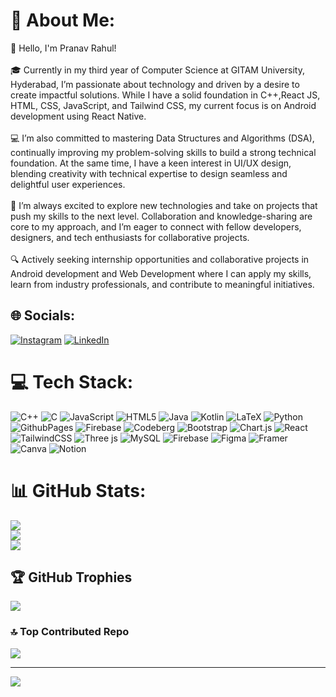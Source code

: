 # 💫 About Me:
👋 Hello, I'm Pranav Rahul!<br><br>🎓 Currently in my third year of Computer Science at GITAM University, Hyderabad, I’m passionate about technology and driven by a desire to create impactful solutions. While I have a solid foundation in C++,React JS, HTML, CSS, JavaScript, and Tailwind CSS, my current focus is on Android development using React Native.<br><br>💻 I’m also committed to mastering Data Structures and Algorithms (DSA), continually improving my problem-solving skills to build a strong technical foundation. At the same time, I have a keen interest in UI/UX design, blending creativity with technical expertise to design seamless and delightful user experiences.<br><br>🚀 I’m always excited to explore new technologies and take on projects that push my skills to the next level. Collaboration and knowledge-sharing are core to my approach, and I’m eager to connect with fellow developers, designers, and tech enthusiasts for collaborative projects.<br><br>🔍 Actively seeking internship opportunities and collaborative projects in Android development and Web Development where I can apply my skills, learn from industry professionals, and contribute to meaningful initiatives.


## 🌐 Socials:
[![Instagram](https://img.shields.io/badge/Instagram-%23E4405F.svg?logo=Instagram&logoColor=white)](https://instagram.com/dp_rahul_2021) [![LinkedIn](https://img.shields.io/badge/LinkedIn-%230077B5.svg?logo=linkedin&logoColor=white)](https://www.linkedin.com/in/pranavrahuldigudadi/)

# 💻 Tech Stack:
![C++](https://img.shields.io/badge/c++-%2300599C.svg?style=for-the-badge&logo=c%2B%2B&logoColor=white) ![C](https://img.shields.io/badge/c-%2300599C.svg?style=for-the-badge&logo=c&logoColor=white) ![JavaScript](https://img.shields.io/badge/javascript-%23323330.svg?style=for-the-badge&logo=javascript&logoColor=%23F7DF1E) ![HTML5](https://img.shields.io/badge/html5-%23E34F26.svg?style=for-the-badge&logo=html5&logoColor=white) ![Java](https://img.shields.io/badge/java-%23ED8B00.svg?style=for-the-badge&logo=openjdk&logoColor=white) ![Kotlin](https://img.shields.io/badge/kotlin-%237F52FF.svg?style=for-the-badge&logo=kotlin&logoColor=white) ![LaTeX](https://img.shields.io/badge/latex-%23008080.svg?style=for-the-badge&logo=latex&logoColor=white) ![Python](https://img.shields.io/badge/python-3670A0?style=for-the-badge&logo=python&logoColor=ffdd54) ![GithubPages](https://img.shields.io/badge/github%20pages-121013?style=for-the-badge&logo=github&logoColor=white) ![Firebase](https://img.shields.io/badge/firebase-%23039BE5.svg?style=for-the-badge&logo=firebase) ![Codeberg](https://img.shields.io/badge/Codeberg-2185D0?style=for-the-badge&logo=Codeberg&logoColor=white) ![Bootstrap](https://img.shields.io/badge/bootstrap-%238511FA.svg?style=for-the-badge&logo=bootstrap&logoColor=white) ![Chart.js](https://img.shields.io/badge/chart.js-F5788D.svg?style=for-the-badge&logo=chart.js&logoColor=white) ![React](https://img.shields.io/badge/react-%2320232a.svg?style=for-the-badge&logo=react&logoColor=%2361DAFB) ![TailwindCSS](https://img.shields.io/badge/tailwindcss-%2338B2AC.svg?style=for-the-badge&logo=tailwind-css&logoColor=white) ![Three js](https://img.shields.io/badge/threejs-black?style=for-the-badge&logo=three.js&logoColor=white) ![MySQL](https://img.shields.io/badge/mysql-4479A1.svg?style=for-the-badge&logo=mysql&logoColor=white) ![Firebase](https://img.shields.io/badge/firebase-a08021?style=for-the-badge&logo=firebase&logoColor=ffcd34) ![Figma](https://img.shields.io/badge/figma-%23F24E1E.svg?style=for-the-badge&logo=figma&logoColor=white) ![Framer](https://img.shields.io/badge/Framer-black?style=for-the-badge&logo=framer&logoColor=blue) ![Canva](https://img.shields.io/badge/Canva-%2300C4CC.svg?style=for-the-badge&logo=Canva&logoColor=white) ![Notion](https://img.shields.io/badge/Notion-%23000000.svg?style=for-the-badge&logo=notion&logoColor=white)
# 📊 GitHub Stats:
![](https://github-readme-stats.vercel.app/api?username=DPRAHUL-2021&theme=aura&hide_border=false&include_all_commits=true&count_private=true)<br/>
![](https://github-readme-streak-stats.herokuapp.com/?user=DPRAHUL-2021&theme=aura&hide_border=false)<br/>
![](https://github-readme-stats.vercel.app/api/top-langs/?username=DPRAHUL-2021&theme=aura&hide_border=false&include_all_commits=true&count_private=true&layout=compact)

## 🏆 GitHub Trophies
![](https://github-profile-trophy.vercel.app/?username=DPRAHUL-2021&theme=dracula&no-frame=false&no-bg=true&margin-w=4)

### 🔝 Top Contributed Repo
![](https://github-contributor-stats.vercel.app/api?username=DPRAHUL-2021&limit=5&theme=dark&combine_all_yearly_contributions=true)

---
[![](https://visitcount.itsvg.in/api?id=DPRAHUL-2021&icon=0&color=0)](https://visitcount.itsvg.in)

<!-- Proudly created with GPRM ( https://gprm.itsvg.in ) -->
